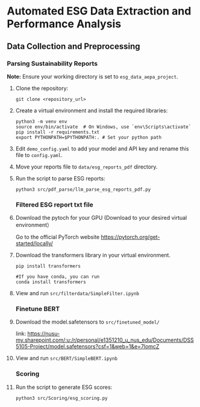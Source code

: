 # Automated ESG Data Extraction and Performance Analysis

## Data Collection and Preprocessing

### Parsing Sustainability Reports

**Note:** Ensure your working directory is set to `esg_data_aepa_project`.

1. Clone the repository:

   ```shell
   git clone <repository_url>
   ```

2. Create a virtual environment and install the required libraries:

   ```shell
   python3 -m venv env
   source env/bin/activate  # On Windows, use `env\Scripts\activate`
   pip install -r requirements.txt
   export PYTHONPATH=$PYTHONPATH:. # Set your python path
   ```

3. Edit `demo_config.yaml` to add your model and API key and rename this file to `config.yaml`.

4. Move your reports file to `data/esg_reports_pdf` directory.

5. Run the script to parse ESG reports:

   ```shell
   python3 src/pdf_parse/llm_parse_esg_reports_pdf.py
   ```

   ### Filtered ESG report txt file

1. Download the pytoch for your GPU (Download to your desired virtual environment）
   
   Go to the official PyTorch website https://pytorch.org/get-started/locally/

2. Download the transformers library in your virtual environment.
   ```shell
   pip install transformers
   ```
   ```shell
   #If you have conda, you can run
   conda install transformers
   ```

3. View and run `src/filterdata/SimpleFilter.ipynb`

   ### Finetune BERT
1. Download the model.safetensors to `src/finetuned_model/`

   link: https://nusu-my.sharepoint.com/:u:/r/personal/e1351210_u_nus_edu/Documents/DSS5105-Project/model.safetensors?csf=1&web=1&e=7lomcZ
   
3. View and run `src/BERT/SimpleBERT.ipynb`

   ### Scoring

1. Run the script to generate ESG scores:

   ```shell
   python3 src/Scoring/esg_scoring.py
   ```
